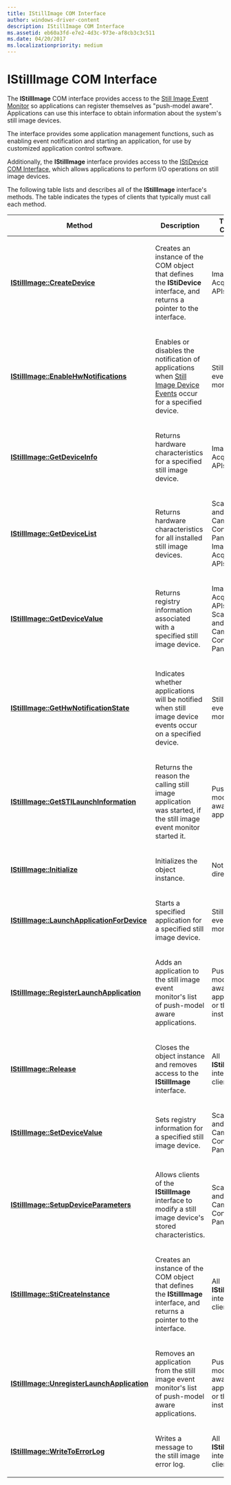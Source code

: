 ```yaml
---
title: IStillImage COM Interface
author: windows-driver-content
description: IStillImage COM Interface
ms.assetid: eb60a3fd-e7e2-4d3c-973e-af8cb3c3c511
ms.date: 04/20/2017
ms.localizationpriority: medium
---
```


# IStillImage COM Interface





The **IStillImage** COM interface provides access to the [Still Image Event Monitor](overview-of-sti-components.md#ddk-still-image-event-monitor-si) so applications can register themselves as "push-model aware". Applications can use this interface to obtain information about the system's still image devices.

The interface provides some application management functions, such as enabling event notification and starting an application, for use by customized application control software.

Additionally, the **IStillImage** interface provides access to the [IStiDevice COM Interface](istidevice-com-interface.md), which allows applications to perform I/O operations on still image devices.

The following table lists and describes all of the **IStillImage** interface's methods. The table indicates the types of clients that typically must call each method.

<table>
<colgroup>
<col width="33%" />
<col width="33%" />
<col width="33%" />
</colgroup>
<thead>
<tr class="header">
<th>Method</th>
<th>Description</th>
<th>Typical Callers</th>
</tr>
</thead>
<tbody>
<tr class="odd">
<td><p><a href="https://msdn.microsoft.com/library/windows/hardware/ff543778" data-raw-source="[&lt;strong&gt;IStillImage::CreateDevice&lt;/strong&gt;](https://msdn.microsoft.com/library/windows/hardware/ff543778)"><strong>IStillImage::CreateDevice</strong></a></p></td>
<td><p>Creates an instance of the COM object that defines the <strong>IStiDevice</strong> interface, and returns a pointer to the interface.</p></td>
<td><p>Image Acquisition APIs</p></td>
</tr>
<tr class="even">
<td><p><a href="https://msdn.microsoft.com/library/windows/hardware/ff543780" data-raw-source="[&lt;strong&gt;IStillImage::EnableHwNotifications&lt;/strong&gt;](https://msdn.microsoft.com/library/windows/hardware/ff543780)"><strong>IStillImage::EnableHwNotifications</strong></a></p></td>
<td><p>Enables or disables the notification of applications when <a href="still-image-device-events.md" data-raw-source="[Still Image Device Events](still-image-device-events.md)">Still Image Device Events</a> occur for a specified device.</p></td>
<td><p>Still image event monitor</p></td>
</tr>
<tr class="odd">
<td><p><a href="https://msdn.microsoft.com/library/windows/hardware/ff543782" data-raw-source="[&lt;strong&gt;IStillImage::GetDeviceInfo&lt;/strong&gt;](https://msdn.microsoft.com/library/windows/hardware/ff543782)"><strong>IStillImage::GetDeviceInfo</strong></a></p></td>
<td><p>Returns hardware characteristics for a specified still image device.</p></td>
<td><p>Image Acquisition APIs</p></td>
</tr>
<tr class="even">
<td><p><a href="https://msdn.microsoft.com/library/windows/hardware/ff543784" data-raw-source="[&lt;strong&gt;IStillImage::GetDeviceList&lt;/strong&gt;](https://msdn.microsoft.com/library/windows/hardware/ff543784)"><strong>IStillImage::GetDeviceList</strong></a></p></td>
<td><p>Returns hardware characteristics for all installed still image devices.</p></td>
<td><p>Scanners and Cameras Control Panel, Image Acquisition APIs</p></td>
</tr>
<tr class="odd">
<td><p><a href="https://msdn.microsoft.com/library/windows/hardware/ff543786" data-raw-source="[&lt;strong&gt;IStillImage::GetDeviceValue&lt;/strong&gt;](https://msdn.microsoft.com/library/windows/hardware/ff543786)"><strong>IStillImage::GetDeviceValue</strong></a></p></td>
<td><p>Returns registry information associated with a specified still image device.</p></td>
<td><p>Image Acquisition APIs, Scanners and Cameras Control Panel</p></td>
</tr>
<tr class="even">
<td><p><a href="https://msdn.microsoft.com/library/windows/hardware/ff543788" data-raw-source="[&lt;strong&gt;IStillImage::GetHwNotificationState&lt;/strong&gt;](https://msdn.microsoft.com/library/windows/hardware/ff543788)"><strong>IStillImage::GetHwNotificationState</strong></a></p></td>
<td><p>Indicates whether applications will be notified when still image device events occur on a specified device.</p></td>
<td><p>Still image event monitor</p></td>
</tr>
<tr class="odd">
<td><p><a href="https://msdn.microsoft.com/library/windows/hardware/ff543790" data-raw-source="[&lt;strong&gt;IStillImage::GetSTILaunchInformation&lt;/strong&gt;](https://msdn.microsoft.com/library/windows/hardware/ff543790)"><strong>IStillImage::GetSTILaunchInformation</strong></a></p></td>
<td><p>Returns the reason the calling still image application was started, if the still image event monitor started it.</p></td>
<td><p>Push-model aware applications</p></td>
</tr>
<tr class="even">
<td><p><a href="https://msdn.microsoft.com/library/windows/hardware/ff543793" data-raw-source="[&lt;strong&gt;IStillImage::Initialize&lt;/strong&gt;](https://msdn.microsoft.com/library/windows/hardware/ff543793)"><strong>IStillImage::Initialize</strong></a></p></td>
<td><p>Initializes the object instance.</p></td>
<td><p>Not called directly</p></td>
</tr>
<tr class="odd">
<td><p><a href="https://msdn.microsoft.com/library/windows/hardware/ff543796" data-raw-source="[&lt;strong&gt;IStillImage::LaunchApplicationForDevice&lt;/strong&gt;](https://msdn.microsoft.com/library/windows/hardware/ff543796)"><strong>IStillImage::LaunchApplicationForDevice</strong></a></p></td>
<td><p>Starts a specified application for a specified still image device.</p></td>
<td><p>Still image event monitor</p></td>
</tr>
<tr class="even">
<td><p><a href="https://msdn.microsoft.com/library/windows/hardware/ff543798" data-raw-source="[&lt;strong&gt;IStillImage::RegisterLaunchApplication&lt;/strong&gt;](https://msdn.microsoft.com/library/windows/hardware/ff543798)"><strong>IStillImage::RegisterLaunchApplication</strong></a></p></td>
<td><p>Adds an application to the still image event monitor&#39;s list of push-model aware applications.</p></td>
<td><p>Push-model aware applications or their installers</p></td>
</tr>
<tr class="odd">
<td><p><a href="https://msdn.microsoft.com/library/windows/hardware/ff543799" data-raw-source="[&lt;strong&gt;IStillImage::Release&lt;/strong&gt;](https://msdn.microsoft.com/library/windows/hardware/ff543799)"><strong>IStillImage::Release</strong></a></p></td>
<td><p>Closes the object instance and removes access to the <strong>IStillImage</strong> interface.</p></td>
<td><p>All <strong>IStillImage</strong> interface clients</p></td>
</tr>
<tr class="even">
<td><p><a href="https://msdn.microsoft.com/library/windows/hardware/ff543801" data-raw-source="[&lt;strong&gt;IStillImage::SetDeviceValue&lt;/strong&gt;](https://msdn.microsoft.com/library/windows/hardware/ff543801)"><strong>IStillImage::SetDeviceValue</strong></a></p></td>
<td><p>Sets registry information for a specified still image device.</p></td>
<td><p>Scanners and Cameras Control Panel</p></td>
</tr>
<tr class="odd">
<td><p><a href="https://msdn.microsoft.com/library/windows/hardware/ff543803" data-raw-source="[&lt;strong&gt;IStillImage::SetupDeviceParameters&lt;/strong&gt;](https://msdn.microsoft.com/library/windows/hardware/ff543803)"><strong>IStillImage::SetupDeviceParameters</strong></a></p></td>
<td><p>Allows clients of the <strong>IStillImage</strong> interface to modify a still image device&#39;s stored characteristics.</p></td>
<td><p>Scanners and Cameras Control Panel</p></td>
</tr>
<tr class="even">
<td><p><a href="https://msdn.microsoft.com/library/windows/hardware/ff543804" data-raw-source="[&lt;strong&gt;IStillImage::StiCreateInstance&lt;/strong&gt;](https://msdn.microsoft.com/library/windows/hardware/ff543804)"><strong>IStillImage::StiCreateInstance</strong></a></p></td>
<td><p>Creates an instance of the COM object that defines the <strong>IStillImage</strong> interface, and returns a pointer to the interface.</p></td>
<td><p>All <strong>IStillImage</strong> interface clients</p></td>
</tr>
<tr class="odd">
<td><p><a href="https://msdn.microsoft.com/library/windows/hardware/ff543806" data-raw-source="[&lt;strong&gt;IStillImage::UnregisterLaunchApplication&lt;/strong&gt;](https://msdn.microsoft.com/library/windows/hardware/ff543806)"><strong>IStillImage::UnregisterLaunchApplication</strong></a></p></td>
<td><p>Removes an application from the still image event monitor&#39;s list of push-model aware applications.</p></td>
<td><p>Push-model aware applications or their installers</p></td>
</tr>
<tr class="even">
<td><p><a href="https://msdn.microsoft.com/library/windows/hardware/ff543807" data-raw-source="[&lt;strong&gt;IStillImage::WriteToErrorLog&lt;/strong&gt;](https://msdn.microsoft.com/library/windows/hardware/ff543807)"><strong>IStillImage::WriteToErrorLog</strong></a></p></td>
<td><p>Writes a message to the still image error log.</p></td>
<td><p>All <strong>IStillImage</strong> interface clients</p></td>
</tr>
</tbody>
</table>

 

 

 




